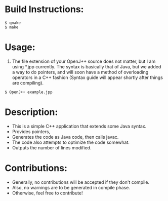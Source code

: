 Build Instructions:
===================

```
$ qmake
$ make
```


Usage:
======
1. The file extension of your OpenJ++ source does not matter, but I am using *.jpp currently. The syntax is basically that of Java, but we added a way to do pointers, and will soon have a method of overloading operators in a C++ fashion (Syntax guide will appear shortly after things are compiling).

```
$ OpenJ++ example.jpp
```

Description:
============
 - This is a simple C++ application that extends some Java syntax.
 - Provides pointers, 
 - Generates the code as Java code, then calls javac.
 - The code also attempts to optimize the code somewhat.
 - Outputs the number of lines modified.


Contributions:
==============
 - Generally, no contributions will be accepted if they don't compile.
 - Also, no warnings are to be generated in compile phase.
 - Otherwise, feel free to contribute!
